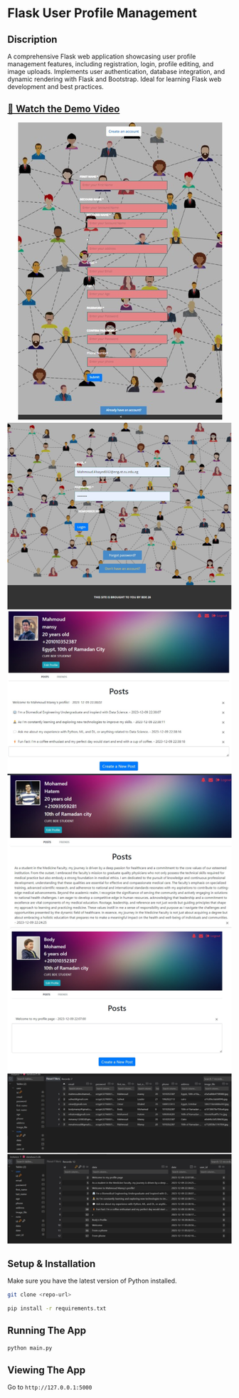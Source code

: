 # Flask User Profile Management

## Discription
A comprehensive Flask web application showcasing user profile management features, including registration, login, profile editing, and image uploads. Implements user authentication, database integration, and dynamic rendering with Flask and Bootstrap. Ideal for learning Flask web development and best practices.

## [🎥 Watch the Demo Video](https://drive.google.com/file/d/1hwISKuoGXkUZUnUkge7NuuITEzsCt7Sv/view)

<div style="text-align:center">
    <img src="website\static\images\4.jpeg" alt="Sign UP">
</div>
<div style="text-align:center">
    <img src="website\static\images\5.jpeg" alt="Sign UP">
</div>
<div style="text-align:center">
    <img src="website\static\images\2.jpg" alt="Sign UP">
</div>
<div style="text-align:center">
    <img src="website\static\images\3.jpg" alt="Sign UP">
</div>
<div style="text-align:center">
    <img src="website\static\images\1.jpg" alt="Sign UP">
</div>
<div style="text-align:center">
    <img src="website\static\images\user_database.jpg" alt="Sign UP">
</div>
<div style="text-align:center">
    <img src="website\static\images\database_posts.jpg" alt="Sign UP">
</div>


## Setup & Installation

Make sure you have the latest version of Python installed.

```bash
git clone <repo-url>
```

```bash
pip install -r requirements.txt
```

## Running The App

```bash
python main.py
```

## Viewing The App

Go to `http://127.0.0.1:5000`
